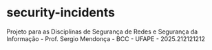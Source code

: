 # security-incidents
Projeto para as Disciplinas de Segurança de Redes e Segurança da Informação - Prof. Sergio Mendonça - BCC - UFAPE - 2025.212121212
